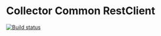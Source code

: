 # Collector Common RestClient


[![Build status](https://ci.appveyor.com/api/projects/status/k3m0g3tc39p6avwa/branch/master?svg=true)](https://ci.appveyor.com/project/HoudiniCollector/common-restapi-aspnet/branch/master)


